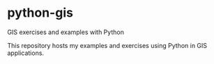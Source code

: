 # python-gis
GIS exercises and examples with Python

This repository hosts my examples and exercises using Python in GIS applications.

